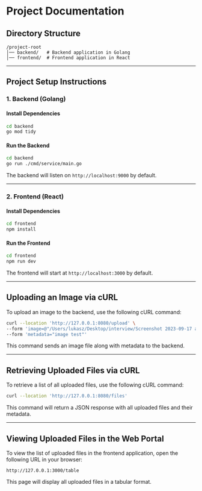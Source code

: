 # Project Documentation

## Directory Structure
```
/project-root
│── backend/   # Backend application in Golang
│── frontend/  # Frontend application in React
```

---

## **Project Setup Instructions**

### **1. Backend (Golang)**

#### **Install Dependencies**
```sh
cd backend
go mod tidy
```

#### **Run the Backend**
```sh
cd backend
go run ./cmd/service/main.go
```
The backend will listen on `http://localhost:9000` by default.

---

### **2. Frontend (React)**


#### **Install Dependencies**
```sh
cd frontend
npm install
```

#### **Run the Frontend**
```sh
cd frontend
npm run dev  
```
The frontend will start at `http://localhost:3000` by default.

---

## **Uploading an Image via cURL**
To upload an image to the backend, use the following cURL command:
```sh
curl --location 'http://127.0.0.1:8080/upload' \
--form 'image=@"/Users/lukasz/Desktop/interview/Screenshot 2023-09-17 at 12.45.44.png"' \
--form 'metadata="image test"'
```
This command sends an image file along with metadata to the backend.

---

## **Retrieving Uploaded Files via cURL**
To retrieve a list of all uploaded files, use the following cURL command:
```sh
curl --location 'http://127.0.0.1:8080/files'
```
This command will return a JSON response with all uploaded files and their metadata.

---


## **Viewing Uploaded Files in the Web Portal**
To view the list of uploaded files in the frontend application, open the following URL in your browser:
```
http://127.0.0.1:3000/table
```
This page will display all uploaded files in a tabular format.



